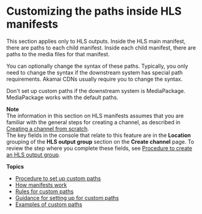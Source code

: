 # Customizing the paths inside HLS manifests<a name="hls-manifest-paths"></a>

This section applies only to HLS outputs\. Inside the HLS main manifest, there are paths to each child manifest\. Inside each child manifest, there are paths to the media files for that manifest\. 

You can optionally change the syntax of these paths\. Typically, you only need to change the syntax if the downstream system has special path requirements\. Akamai CDNs usually require you to change the syntax\.

Don't set up custom paths if the downstream system is MediaPackage\. MediaPackage works with the default paths\.

**Note**  
The information in this section on HLS manifests assumes that you are familiar with the general steps for creating a channel, as described in [Creating a channel from scratch](creating-channel-scratch.md)\.  
The key fields in the console that relate to this feature are in the **Location** grouping of the **HLS output group** section on the **Create channel** page\. To review the step where you complete these fields, see [Procedure to create an HLS output group](hls-create-procedure.md)\.

**Topics**
+ [Procedure to set up custom paths](hls-custom-manifests-procedure.md)
+ [How manifests work](hls-manifests-how-work.md)
+ [Rules for custom paths](hls-custom-paths-rules.md)
+ [Guidance for setting up for custom paths](hls-custom-paths-guidance.md)
+ [Examples of custom paths](hls-custom-paths-examples.md)